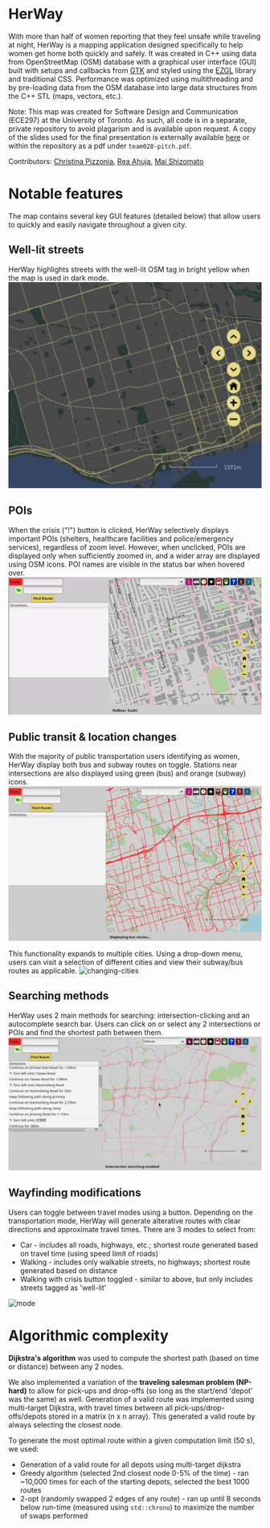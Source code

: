 # HerWay
With more than half of women reporting that they feel unsafe while traveling at night, HerWay is a mapping application designed specifically to help women get home both quickly and safely. It was created in C++ using data from OpenStreetMap (OSM) database with a graphical user interface (GUI) built with setups and callbacks from [GTK](https://docs.gtk.org/) and styled using the [EZGL](https://ug251.eecg.utoronto.ca/ece297s/ezgl_doc/index.html) library and traditional CSS. Performance was optimized using multithreading and by pre-loading data from the OSM database into large data structures from the C++ STL (maps, vectors, etc.). 

Note: This map was created for Software Design and Communication (ECE297) at the University of Toronto. As such, all code is in a separate, private repository to avoid plagarism and is available upon request. A copy of the slides used for the final presentation is externally available [here](https://docs.google.com/presentation/d/1rBmUW8rLhqVlzK6LNSPRxFUlWmQcqsgYzBfIrxKKGQI/edit?usp=sharing) or within the repository as a pdf under `team028-pitch.pdf`.

Contributors: [Christina Pizzonia](https://github.com/endothermiic), [Rea Ahuja](https://github.com/reaahuja), [Mai Shizomato](https://github.com/maishimozato)

# Notable features
The map contains several key GUI features (detailed below) that allow users to quickly and easily navigate throughout a given city. 

## Well-lit streets
HerWay highlights streets with the well-lit OSM tag in bright yellow when the map is used in dark mode. 
![well-lit](media/well-lit.png)

## POIs 
When the crisis ("!") button is clicked, HerWay selectively displays important POIs (shelters, healthcare facilities and police/emergency services), regardless of zoom level. However, when unclicked, POIs are displayed only when sufficiently zoomed in, and a wider array are displayed using OSM icons. POI names are visible in the status bar when hovered over.
![POIs](media/poi.gif)

## Public transit & location changes
With the majority of public transportation users identifying as women, HerWay display both bus and subway routes on toggle. Stations near intersections are also displayed using green (bus) and orange (subway) icons.
![transit](media/transit.gif)

This functionality expands to multiple cities. Using a drop-down menu, users can visit a selection of different cities and view their subway/bus routes as applicable. 
![changing-cities](media/change.gif)


## Searching methods 
HerWay uses 2 main methods for searching: intersection-clicking and an autocomplete search bar. Users can click on or select any 2 intersections or POIs and find the shortest path between them. 
![search](media/search.gif)

## Wayfinding modifications 
Users can toggle between travel modes using a button. Depending on the transportation mode, HerWay will generate alterative routes with clear directions and approximate travel times. There are 3 modes to select from: 
-  Car - includes all roads, highways, etc.; shortest route generated based on travel time (using speed limit of roads)
- Walking - includes only walkable streets, no highways; shortest route generated based on distance 
- Walking with crisis button toggled - similar to above, but only includes streets tagged as 'well-lit'

![mode](media/mode.gif)

# Algorithmic complexity 
**Dijkstra's algorithm** was used to compute the shortest path (based on time or distance) between any 2 nodes. 

We also implemented a variation of the **traveling salesman problem (NP-hard)** to allow for pick-ups and drop-offs (so long as the start/end 'depot' was the same) as well. Generation of a valid route was implemented using multi-target Dijkstra, with travel times between all pick-ups/drop-offs/depots stored in a matrix (n x n array). This generated a valid route by always selecting the closest node. 

To generate the most optimal route within a given computation limit (50 s), we used: 
* Generation of a valid route for all depots using multi-target dijkstra
* Greedy algorithm (selected 2nd closest node 0-5% of the time) - ran ~10,000 times for each of the starting depots, selected the best 1000 routes
* 2-opt (randomly swapped 2 edges of any route) - ran up until 8 seconds below run-time (measured using `std::chrono`) to maximize the number of swaps performed
